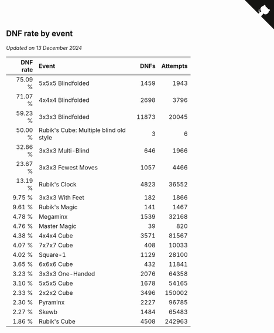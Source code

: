 ## DNF rate by event

*Updated on 13 December 2024*

| DNF rate | Event | DNFs | Attempts |
| ---: | :--- | ---: | ---: |
| 75.09 % | 5x5x5 Blindfolded | 1459 | 1943 |
| 71.07 % | 4x4x4 Blindfolded | 2698 | 3796 |
| 59.23 % | 3x3x3 Blindfolded | 11873 | 20045 |
| 50.00 % | Rubik's Cube: Multiple blind old style | 3 | 6 |
| 32.86 % | 3x3x3 Multi-Blind | 646 | 1966 |
| 23.67 % | 3x3x3 Fewest Moves | 1057 | 4466 |
| 13.19 % | Rubik's Clock | 4823 | 36552 |
| 9.75 % | 3x3x3 With Feet | 182 | 1866 |
| 9.61 % | Rubik's Magic | 141 | 1467 |
| 4.78 % | Megaminx | 1539 | 32168 |
| 4.76 % | Master Magic | 39 | 820 |
| 4.38 % | 4x4x4 Cube | 3571 | 81567 |
| 4.07 % | 7x7x7 Cube | 408 | 10033 |
| 4.02 % | Square-1 | 1129 | 28100 |
| 3.65 % | 6x6x6 Cube | 432 | 11841 |
| 3.23 % | 3x3x3 One-Handed | 2076 | 64358 |
| 3.10 % | 5x5x5 Cube | 1678 | 54165 |
| 2.33 % | 2x2x2 Cube | 3496 | 150002 |
| 2.30 % | Pyraminx | 2227 | 96785 |
| 2.27 % | Skewb | 1484 | 65483 |
| 1.86 % | Rubik's Cube | 4508 | 242963 |


<a href="https://github.com/simonkellly/wca_statistics_uk" class="github-corner" aria-label="View source on Github"><svg width="80" height="80" viewBox="0 0 250 250" style="fill:#151513; color:#fff; position: absolute; top: 0; border: 0; right: 0;" aria-hidden="true"><path d="M0,0 L115,115 L130,115 L142,142 L250,250 L250,0 Z"></path><path d="M128.3,109.0 C113.8,99.7 119.0,89.6 119.0,89.6 C122.0,82.7 120.5,78.6 120.5,78.6 C119.2,72.0 123.4,76.3 123.4,76.3 C127.3,80.9 125.5,87.3 125.5,87.3 C122.9,97.6 130.6,101.9 134.4,103.2" fill="currentColor" style="transform-origin: 130px 106px;" class="octo-arm"></path><path d="M115.0,115.0 C114.9,115.1 118.7,116.5 119.8,115.4 L133.7,101.6 C136.9,99.2 139.9,98.4 142.2,98.6 C133.8,88.0 127.5,74.4 143.8,58.0 C148.5,53.4 154.0,51.2 159.7,51.0 C160.3,49.4 163.2,43.6 171.4,40.1 C171.4,40.1 176.1,42.5 178.8,56.2 C183.1,58.6 187.2,61.8 190.9,65.4 C194.5,69.0 197.7,73.2 200.1,77.6 C213.8,80.2 216.3,84.9 216.3,84.9 C212.7,93.1 206.9,96.0 205.4,96.6 C205.1,102.4 203.0,107.8 198.3,112.5 C181.9,128.9 168.3,122.5 157.7,114.1 C157.9,116.9 156.7,120.9 152.7,124.9 L141.0,136.5 C139.8,137.7 141.6,141.9 141.8,141.8 Z" fill="currentColor" class="octo-body"></path></svg></a><style>.github-corner:hover .octo-arm{animation:octocat-wave 560ms ease-in-out}@keyframes octocat-wave{0%,100%{transform:rotate(0)}20%,60%{transform:rotate(-25deg)}40%,80%{transform:rotate(10deg)}}@media (max-width:500px){.github-corner:hover .octo-arm{animation:none}.github-corner .octo-arm{animation:octocat-wave 560ms ease-in-out}}</style>
